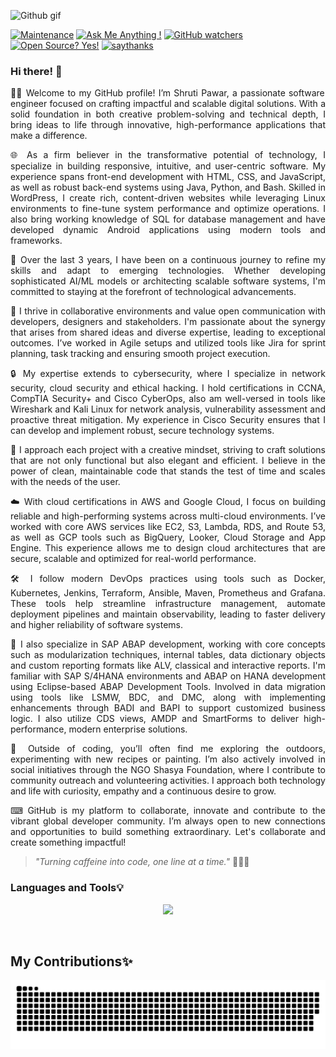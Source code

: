 ![Github gif](https://github.com/Shruti1632/Shruti1632/assets/104548800/61f845d4-e1e0-4b80-b7d0-82e599b2b008)

[![Maintenance](https://img.shields.io/badge/Maintained%3F-yes-green.svg)](https://GitHub.com/Naereen/StrapDown.js/graphs/commit-activity)
[![Ask Me Anything !](https://img.shields.io/badge/Ask%20me-anything-1abc9c.svg)](https://GitHub.com/Shruti1632/ama)
[![GitHub watchers](https://badgen.net/github/watchers/Naereen/Strapdown.js/)](https://GitHub.com/Naereen/StrapDown.js/watchers/)
[![Open Source? Yes!](https://badgen.net/badge/Open%20Source%20%3F/Yes%21/blue?icon=github)](https://github.com/Naereen/badges/)
[![saythanks](https://img.shields.io/badge/say-thanks-ff69b4.svg)](https://saythanks.io/to/kennethreitz)


### Hi there! 👋

<p align="justify"> 
👩‍🎓 Welcome to my GitHub profile! I’m Shruti Pawar, a passionate software engineer focused on crafting impactful and scalable digital solutions. With a solid foundation in both creative problem-solving and technical depth, I bring ideas to life through innovative, high-performance applications that make a difference. </p> 
<p align="justify"> 
🌐 As a firm believer in the transformative potential of technology, I specialize in building responsive, intuitive, and user-centric software. My experience spans front-end development with HTML, CSS, and JavaScript, as well as robust back-end systems using Java, Python, and Bash. Skilled in WordPress, I create rich, content-driven websites while leveraging Linux environments to fine-tune system performance and optimize operations. I also bring working knowledge of SQL for database management and have developed dynamic Android applications using modern tools and frameworks. </p> 
<p align="justify"> 
🚀 Over the last 3 years, I have been on a continuous journey to refine my skills and adapt to emerging technologies. Whether developing sophisticated AI/ML models or architecting scalable software systems, I'm committed to staying at the forefront of technological advancements. </p> 
<p align="justify"> 
🔧 I thrive in collaborative environments and value open communication with developers, designers and stakeholders. I'm passionate about the synergy that arises from shared ideas and diverse expertise, leading to exceptional outcomes. I’ve worked in Agile setups and utilized tools like Jira for sprint planning, task tracking and ensuring smooth project execution. </p> 
<p align="justify"> 
🔒 My expertise extends to cybersecurity, where I specialize in network security, cloud security and ethical hacking. I hold certifications in CCNA, CompTIA Security+ and Cisco CyberOps, also am well-versed in tools like Wireshark and Kali Linux for network analysis, vulnerability assessment and proactive threat mitigation. My experience in Cisco Security ensures that I can develop and implement robust, secure technology systems. </p> 
<p align="justify"> 
💭 I approach each project with a creative mindset, striving to craft solutions that are not only functional but also elegant and efficient. I believe in the power of clean, maintainable code that stands the test of time and scales with the needs of the user. </p> 
<p align="justify"> 
☁️ With cloud certifications in AWS and Google Cloud, I focus on building reliable and high-performing systems across multi-cloud environments. I’ve worked with core AWS services like EC2, S3, Lambda, RDS, and Route 53, as well as GCP tools such as BigQuery, Looker, Cloud Storage and App Engine. This experience allows me to design cloud architectures that are secure, scalable and optimized for real-world performance. </p> 
<p align="justify"> 
🛠️ I follow modern DevOps practices using tools such as Docker, Kubernetes, Jenkins, Terraform, Ansible, Maven, Prometheus and Grafana. These tools help streamline infrastructure management, automate deployment pipelines and maintain observability, leading to faster delivery and higher reliability of software systems. </p> 
<p align="justify"> 
📘 I also specialize in SAP ABAP development, working with core concepts such as modularization techniques, internal tables, data dictionary objects and custom reporting formats like ALV, classical and interactive reports. I'm familiar with SAP S/4HANA environments and ABAP on HANA development using Eclipse-based ABAP Development Tools. Involved in data migration using tools like LSMW, BDC, and DMC, along with implementing enhancements through BADI and BAPI to support customized business logic. I also utilize CDS views, AMDP and SmartForms to deliver high-performance, modern enterprise solutions. </p> 
<p align="justify"> 
🌱 Outside of coding, you’ll often find me exploring the outdoors, experimenting with new recipes or painting. I’m also actively involved in social initiatives through the NGO Shasya Foundation, where I contribute to community outreach and volunteering activities. I approach both technology and life with curiosity, empathy and a continuous desire to grow. </p> 
<p align="justify"> 
⌨ GitHub is my platform to collaborate, innovate and contribute to the vibrant global developer community. I’m always open to new connections and opportunities to build something extraordinary. Let's collaborate and create something impactful! </p>

> *"Turning caffeine into code, one line at a time."* 🚀👨‍💻






### Languages and Tools💡

<p align="center">
  <a href="https://skillicons.dev">
    <img src="https://skillicons.dev/icons?i=gcp,arduino,django,flask,gradle,kali,kubernetes,terraform,ansible,jenkins,docker,grafana,prometheus,wordpress,html,css,java,js,jquery,express,fastapi,python,bash,c,r,aws,mongodb,mysql,postgres,typescript,bootstrap,vscode,androidstudio,pycharm,firebase,eclipse,linux,git,tailwind,angular,nodejs,php,raspberrypi,stackoverflow,redhat" />
  </a>
</p>


<br>
  <h2> My Contributions✨ </h2>
<div align="center">

![snake gif](https://github.com/Shruti1632/Shruti1632/blob/output/github-snake.svg)

</div>


